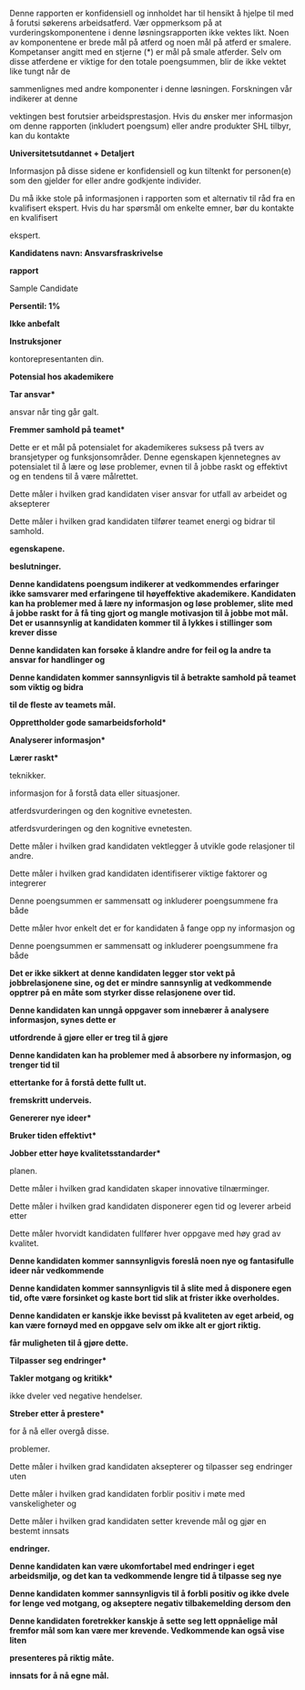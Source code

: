 Denne rapporten er konfidensiell og innholdet har til hensikt å hjelpe til med å forutsi søkerens arbeidsatferd. Vær oppmerksom på at vurderingskomponentene i denne løsningsrapporten ikke vektes likt. Noen av komponentene er brede mål på atferd og noen mål på atferd er smalere. Kompetanser angitt med en stjerne (\*) er mål på smale atferder. Selv om disse atferdene er viktige for den totale poengsummen, blir de ikke vektet like tungt når de

sammenlignes med andre komponenter i denne løsningen. Forskningen vår indikerer at denne

vektingen best forutsier arbeidsprestasjon. Hvis du ønsker mer informasjon om denne rapporten (inkludert poengsum) eller andre produkter SHL tilbyr, kan du kontakte

**Universitetsutdannet + Detaljert**

Informasjon på disse sidene er konfidensiell og kun tiltenkt for personen(e) som den gjelder for eller andre godkjente individer.

Du må ikke stole på informasjonen i rapporten som et alternativ til råd fra en kvalifisert ekspert. Hvis du har spørsmål om enkelte emner, bør du kontakte en kvalifisert

ekspert.

**Kandidatens navn: Ansvarsfraskrivelse**

**rapport**

Sample Candidate

**Persentil: 1%**

**Ikke anbefalt**

**Instruksjoner**

kontorepresentanten din.

**Potensial hos akademikere**

**Tar ansvar\***

ansvar når ting går galt.

**Fremmer samhold på teamet\***

Dette er et mål på potensialet for akademikeres suksess på tvers av bransjetyper og funksjonsområder. Denne egenskapen kjennetegnes av potensialet til å lære og løse problemer, evnen til å jobbe raskt og effektivt og en tendens til å være målrettet.

Dette måler i hvilken grad kandidaten viser ansvar for utfall av arbeidet og aksepterer

Dette måler i hvilken grad kandidaten tilfører teamet energi og bidrar til samhold.

**egenskapene.**

**beslutninger.**

**Denne kandidatens poengsum indikerer at vedkommendes erfaringer ikke samsvarer med erfaringene til høyeffektive akademikere. Kandidaten kan ha problemer med å lære ny informasjon og løse problemer, slite med å jobbe raskt for å få ting gjort og mangle motivasjon til å jobbe mot mål. Det er usannsynlig at kandidaten kommer til å lykkes i stillinger som krever disse**

**Denne kandidaten kan forsøke å klandre andre for feil og la andre ta ansvar for handlinger og**

**Denne kandidaten kommer sannsynligvis til å betrakte samhold på teamet som viktig og bidra**

**til de fleste av teamets mål.**

**Opprettholder gode samarbeidsforhold\***

**Analyserer informasjon\***

**Lærer raskt\***

teknikker.

informasjon for å forstå data eller situasjoner.

atferdsvurderingen og den kognitive evnetesten.

atferdsvurderingen og den kognitive evnetesten.

Dette måler i hvilken grad kandidaten vektlegger å utvikle gode relasjoner til andre.

Dette måler i hvilken grad kandidaten identifiserer viktige faktorer og integrerer

Denne poengsummen er sammensatt og inkluderer poengsummene fra både

Dette måler hvor enkelt det er for kandidaten å fange opp ny informasjon og

Denne poengsummen er sammensatt og inkluderer poengsummene fra både

**Det er ikke sikkert at denne kandidaten legger stor vekt på jobbrelasjonene sine, og det er mindre sannsynlig at vedkommende opptrer på en måte som styrker disse relasjonene over tid.**

**Denne kandidaten kan unngå oppgaver som innebærer å analysere informasjon, synes dette er**

**utfordrende å gjøre eller er treg til å gjøre**

**Denne kandidaten kan ha problemer med å absorbere ny informasjon, og trenger tid til**

**ettertanke for å forstå dette fullt ut.**

**fremskritt underveis.**

**Genererer nye ideer\***

**Bruker tiden effektivt\***

**Jobber etter høye kvalitetsstandarder\***

planen.

Dette måler i hvilken grad kandidaten skaper innovative tilnærminger.

Dette måler i hvilken grad kandidaten disponerer egen tid og leverer arbeid etter

Dette måler hvorvidt kandidaten fullfører hver oppgave med høy grad av kvalitet.

**Denne kandidaten kommer sannsynligvis foreslå noen nye og fantasifulle ideer når vedkommende**

**Denne kandidaten kommer sannsynligvis til å slite med å disponere egen tid, ofte være forsinket og kaste bort tid slik at frister ikke overholdes.**

**Denne kandidaten er kanskje ikke bevisst på kvaliteten av eget arbeid, og kan være fornøyd med en oppgave selv om ikke alt er gjort riktig.**

**får muligheten til å gjøre dette.**

**Tilpasser seg endringer\***

**Takler motgang og kritikk\***

ikke dveler ved negative hendelser.

**Streber etter å prestere\***

for å nå eller overgå disse.

problemer.

Dette måler i hvilken grad kandidaten aksepterer og tilpasser seg endringer uten

Dette måler i hvilken grad kandidaten forblir positiv i møte med vanskeligheter og

Dette måler i hvilken grad kandidaten setter krevende mål og gjør en bestemt innsats

**endringer.**

**Denne kandidaten kan være ukomfortabel med endringer i eget arbeidsmiljø, og det kan ta vedkommende lengre tid å tilpasse seg nye**

**Denne kandidaten kommer sannsynligvis til å forbli positiv og ikke dvele for lenge ved motgang, og akseptere negativ tilbakemelding dersom den**

**Denne kandidaten foretrekker kanskje å sette seg lett oppnåelige mål fremfor mål som kan være mer krevende. Vedkommende kan også vise liten**

**presenteres på riktig måte.**

**innsats for å nå egne mål.**